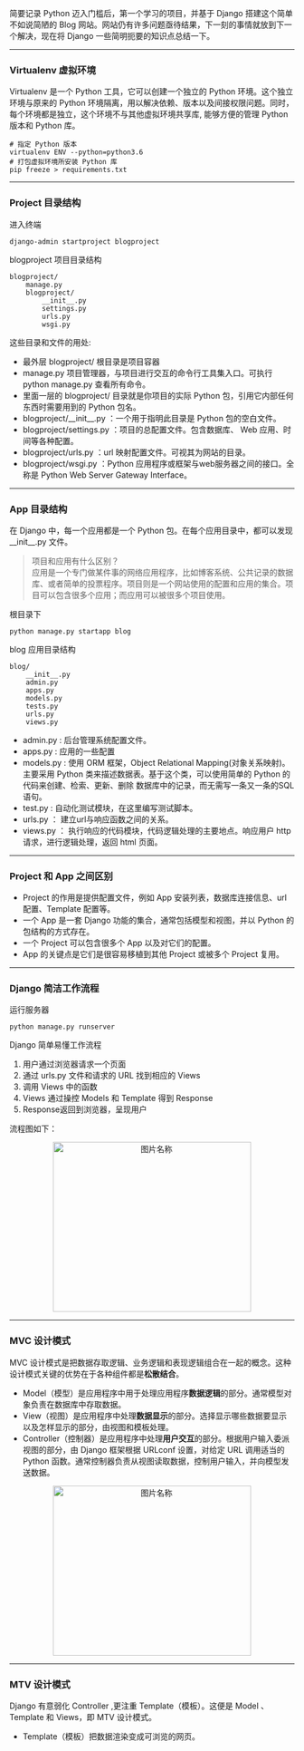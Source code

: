 简要记录 Python 迈入门槛后，第一个学习的项目，并基于 Django 搭建这个简单不如说简陋的 Blog 网站。网站仍有许多问题亟待结果，下一刻的事情就放到下一个解决，现在将 Django 一些简明扼要的知识点总结一下。

***

### **Virtualenv 虚拟环境**

Virtualenv 是一个 Python 工具，它可以创建一个独立的 Python 环境。这个独立环境与原来的 Python 环境隔离，用以解决依赖、版本以及间接权限问题。同时，每个环境都是独立，这个环境不与其他虚拟环境共享库, 能够方便的管理 Python 版本和 Python 库。

```shell
# 指定 Python 版本
virtualenv ENV --python=python3.6
# 打包虚拟环境所安装 Python 库
pip freeze > requirements.txt
```

***

### **Project 目录结构**

进入终端

```shell
django-admin startproject blogproject
```

blogproject 项目目录结构

```shell
blogproject/
    manage.py
    blogproject/
        __init__.py
        settings.py
        urls.py
        wsgi.py
```

这些目录和文件的用处:

* 最外层 blogproject/ 根目录是项目容器
* manage.py 项目管理器，与项目进行交互的命令行工具集入口。可执行python manage.py 查看所有命令。
* 里面一层的 blogproject/ 目录就是你项目的实际 Python 包，引用它内部任何东西时需要用到的 Python 包名。
* blogproject/\_\_init\_\_.py ：一个用于指明此目录是 Python 包的空白文件。
* blogproject/settings.py ：项目的总配置文件。包含数据库、 Web 应用、时间等各种配置。
* blogproject/urls.py ：url 映射配置文件。可视其为网站的目录。
* blogproject/wsgi.py ：Python 应用程序或框架与web服务器之间的接口。全称是 Python Web Server Gateway Interface。

***

### **App 目录结构**

在 Django 中，每一个应用都是一个 Python 包。在每个应用目录中，都可以发现 \_\_init\_\_.py 文件。
> 项目和应用有什么区别？  
>应用是一个专门做某件事的网络应用程序，比如博客系统、公共记录的数据库、或者简单的投票程序。项目则是一个网站使用的配置和应用的集合。项目可以包含很多个应用；而应用可以被很多个项目使用。

根目录下

```shell
python manage.py startapp blog
```

blog 应用目录结构

```shell
blog/
    __init__.py
    admin.py
    apps.py
    models.py
    tests.py
    urls.py
    views.py
```

* admin.py : 后台管理系统配置文件。
* apps.py : 应用的一些配置
* models.py : 使用 ORM 框架，Object Relational Mapping(对象关系映射)。主要采用 Python 类来描述数据表。基于这个类，可以使用简单的 Python 的代码来创建、检索、更新、删除 数据库中的记录，而无需写一条又一条的SQL语句。
* test.py : 自动化测试模块，在这里编写测试脚本。
* urls.py ： 建立url与响应函数之间的关系。
* views.py ： 执行响应的代码模块，代码逻辑处理的主要地点。响应用户 http 请求，进行逻辑处理，返回 html 页面。

***

### **Project 和 App 之间区别**

* Project 的作用是提供配置文件，例如 App 安装列表，数据库连接信息、url 配置、Template 配置等。
* 一个 App 是一套 Django 功能的集合，通常包括模型和视图，并以 Python 的包结构的方式存在。
* 一个 Project 可以包含很多个 App 以及对它们的配置。
* App 的关键点是它们是很容易移植到其他 Project 或被多个 Project 复用。

***

### **Django 简洁工作流程**

运行服务器

```shell
python manage.py runserver
```

Django 简单易懂工作流程

1. 用户通过浏览器请求一个页面
1. 通过 urls.py 文件和请求的 URL 找到相应的 Views
1. 调用 Views 中的函数
1. Views 通过操控 Models 和 Template 得到 Response
1. Response返回到浏览器，呈现用户

流程图如下：
<div align="center">
<img src="https://wx2.sinaimg.cn/mw690/af9e9c30ly1fmnbupcq4gj20m80j2q7p.jpg" width = "350" height = "300" alt="图片名称" align=center />
</div>

***

### **MVC 设计模式**

MVC 设计模式是把数据存取逻辑、业务逻辑和表现逻辑组合在一起的概念。这种设计模式关键的优势在于各种组件都是**松散结合**。

* Model（模型）是应用程序中用于处理应用程序**数据逻辑**的部分。通常模型对象负责在数据库中存取数据。
* View（视图）是应用程序中处理**数据显示**的部分。选择显示哪些数据要显示以及怎样显示的部分，由视图和模板处理。
* Controller（控制器）是应用程序中处理**用户交互**的部分。根据用户输入委派视图的部分，由 Django 框架根据 URLconf 设置，对给定 URL 调用适当的 Python 函数。通常控制器负责从视图读取数据，控制用户输入，并向模型发送数据。

<div align="center">
<img src="https://wx3.sinaimg.cn/mw690/af9e9c30ly1fmnkb5covxj20g30bvjs0.jpg" width = "350" height = "300" alt="图片名称" align=center />
</div>

***

### **MTV 设计模式**

Django 有意弱化 Controller ,更注重 Template（模板）。这便是 Model 、Template 和 Views，即 MTV 设计模式。

* Template（模板）把数据渲染变成可浏览的网页。